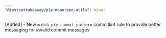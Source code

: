 ```yaml
---
"@justeattakeaway/pie-monorepo-utils": minor
---
```


[Added] - New `match-pie-commit-pattern` commitlint rule to provide better messaging for invalid commit messages
